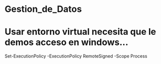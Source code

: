 # Gestion_de_Datos

# Usar entorno virtual necesita que le demos acceso en windows...

Set-ExecutionPolicy -ExecutionPolicy RemoteSigned -Scope Process